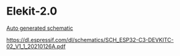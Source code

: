 # Elekit-2.0

[Auto generated schematic](output/schematic.pdf)

https://dl.espressif.com/dl/schematics/SCH_ESP32-C3-DEVKITC-02_V1_1_20210126A.pdf

